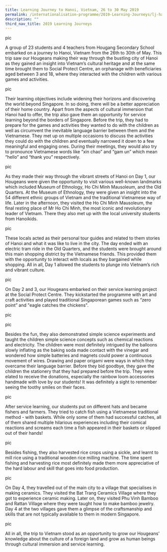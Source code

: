 ```yaml
---
title: Learning Journey to Hanoi, Vietnam, 26 to 30 May 2019
permalink: /internationalisation-programme/2019-Learning-Journeys/lj-hanoi-vietnam/
description: ""
third_nav_title: 2019 Learning Journeys
---
```

pic

A group of 23 students and 4 teachers from Hougang Secondary School embarked on a journey to Hanoi, Vietnam from the 26th to 30th of May. This trip saw our Hougeans making their way through the bustling city of Hanoi as they gained an insight into Vietnam’s cultural heritage and at the same time brought them to Social Protect Centre, an orphanage with beneficiaries aged between 3 and 18, where they interacted with the children with various games and activities.

pic

Their learning objectives include widening their horizons and discovering the world beyond Singapore. In so doing, there will be a better appreciation of their home country. Apart from the aspects of cultural immersion that Hanoi had to offer, the trip also gave them an opportunity for service learning beyond the borders of Singapore. Before the trip, they had to prepare for the games and activities they wanted to do with the children as well as circumvent the inevitable language barrier between them and the Vietnamese. They met up on multiple occasions to discuss the activities they could do with the children and eventually narrowed it down to a few meaningful and engaging ones. During their meetings, they would also try to pronounce Vietnamese words like “xin chao” and “gam un” which mean “hello” and “thank you” respectively.

pic

As they made their way through the vibrant streets of Hanoi on Day 1, our Hougeans were given the opportunity to visit various well-known landmarks which included Museum of Ethnology, Ho Chi Minh Mausoleum, and the Old Quarters. At the Museum of Ethnology, they were given an insight into the 54 different ethnic groups of Vietnam and the traditional Vietnamese way of life. Later in the afternoon, they visited the Ho Chi Minh Mausoleum, the final resting place of Mr Ho Chi Minh, the most iconic and revolutionary leader of Vietnam. There they also met up with the local university students from Hanoikids.

pic

These locals acted as their personal tour guides and related to them stories of Hanoi and what it was like to live in the city. The day ended with an electric tram ride in the Old Quarters, and the students were brought around this main shopping district by the Vietnamese friends. This provided them with the opportunity to interact with locals as they bargained while shopping. All in all, Day 1 allowed the students to plunge into Vietnam’s rich and vibrant culture.

pic

On Day 2 and 3, our Hougeans embarked on their service learning project at the Social Protect Centre. They kickstarted the programme with art and craft activities and played traditional Singaporean games such as “zero point” and "eagle catches the chickens".

pic

pic

Besides the fun, they also demonstrated simple science experiments and taught the children simple science concepts such as chemical reactions and electricity. The children were most definitely intrigued by the balloons slowly inflating as the baking soda made contact with the vinegar and wondered how simple batteries and magnets could power a continuous movement of wires. Drawing and paper origami were ways in which they overcame their language barrier. Before they bid goodbye, they gave the children the stationery that they had prepared before the trip. They were elated to receive the donations, especially the rainbow loom accessories handmade with love by our students! It was definitely a sight to remember seeing the toothy smiles on their faces.

pic

After service learning, our students put on different hats and became fishers and farmers. They tried to catch fish using a Vietnamese traditional method - with baskets. While only some of them had successful catches, all of them shared multiple hilarious experiences including their comical reactions and screams each time a fish appeared in their baskets or slipped out of their hands!

pic

Besides fishing, they also harvested rice crops using a sickle, and learnt to mill rice using a traditional wooden rice milling machine. The time spent fishing and harvesting rice most definitely made them more appreciative of the hard labour and skill that goes into food production.

pic

On Day 4, they travelled out of the main city to a village that specialises in making ceramics. They visited the Bat Trang Ceramics Village where they got to experience ceramic making. Later on, they visited Phu Vinh Bamboo and Rattan Village where they were taught how to make bamboo jewelry. Day 4 at the two villages gave them a glimpse of the craftsmanship and skills that are not typically available to them in modern Singapore.

pic

All in all, the trip to Vietnam stood as an opportunity to grow our Hougeans' knowledge about the culture of a foreign land and grow as human beings through cultural immersion and service learning.